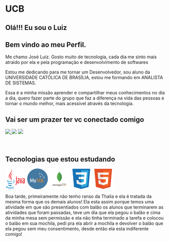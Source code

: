# UCB

<div>
    <h2>Olá!!! Eu sou o Luiz </h2>
    <h2>Bem vindo ao meu Perfil.</h2>
    <p>Me chamo José Luiz. Gosto muito de tecnologia, cada dia me sinto mais atraido por ela e pela programação e desenvolvimento de softwares</p>
    <p>Estou me dedicando para me tornar um Desenvolvedor, sou aluno da UNIVERSIDADE CATÓLICA DE BRASÍLIA, estou me formando em ANALISTA DE SISTEMAS.</p>
    <p>Essa é a minha missão aprender e compartilhar meus conhecimentos no dia a dia, quero fazer parte do grupo que faz a diferença na vida das pessoas e tornar o mundo melhor, mais acessível através da tecnologia.</p>
</div>
<div>
    <h2>Vai ser um prazer ter vc conectado comigo</h2>
   <a href="https://www.linkedin.com/in/joseluizs/" 
		target="_blank"><img 
		src="https://img.shields.io/badge/-LinkedIn-%230077B5?style=for-the-badge&logo=linkedin&logoColor=white" 
		target="_blank">
	</a> 
   <a href="https://discord.gg/joseluiz8617" target="83Rfl#3843"><img src="https://img.shields.io/badge/Discord-7289DA?style=for-the-badge&logo=discord&logoColor=white" target="_blank"></a> 
   <a href="mailto:joseluiz.smarques@gmail.com"><img src="https://img.shields.io/badge/-Gmail-%23333?style=for-the-badge&logo=gmail&logoColor=white" target="_blank"></a>
</div>
<br>    
<div style="display: inline_block"><br>
    <h2>Tecnologias que estou estudando</h2>
	<img align="center" alt="JL-JAVA" height="65" width="65" src="https://raw.githubusercontent.com/joseluizs/favicons/main/JAVA.png">
	<img align="center" alt="JL-JAVA" height="65" width="65" src="https://raw.githubusercontent.com/joseluizs/favicons/main/MySQL.png">
	<img align="center" alt="JL-MongoDB" height="65" width="65" src="https://raw.githubusercontent.com/joseluizs/favicons/main/Mongodb.png">
	<img align="center" alt="JL-CSS" height="65" width="65" src="https://raw.githubusercontent.com/joseluizs/favicons/main/css3.svg">
	<img align="center" alt="JL-HTML" height="65" width="65" src="https://raw.githubusercontent.com/joseluizs/favicons/main/html5.svg">
</div>

Boa tarde, primeiramente não tenho ranso da Thalia e ela é tratada da mesma forma que os demais alunos!
Ela esta assim porque temos uma atividade em que são presentiados com balão os alunos que terminarem as atividades que foram
passadas, teve um dia que ela pegou o balão e cima da minha mesa sem permissão e ela não tinha terminado a tarefa e colocou o 
balão em sua mochila, pedi pra ela abrir a mochila e devolver o balão que ela pegou sem meu consentimento, desde então ela esta 
indiferente comigo!

